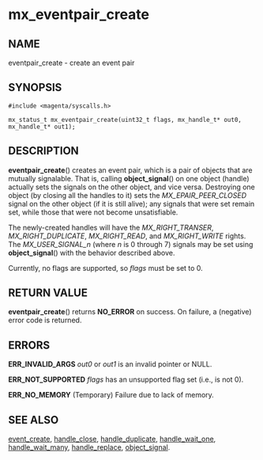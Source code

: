 # mx_eventpair_create

## NAME

eventpair_create - create an event pair

## SYNOPSIS

```
#include <magenta/syscalls.h>

mx_status_t mx_eventpair_create(uint32_t flags, mx_handle_t* out0, mx_handle_t* out1);
```

## DESCRIPTION

**eventpair_create**() creates an event pair, which is a pair of objects that
are mutually signalable. That is, calling **object_signal**() on one object
(handle) actually sets the signals on the other object, and vice versa.
Destroying one object (by closing all the handles to it) sets the
*MX_EPAIR_PEER_CLOSED* signal on the other object (if it is still alive); any
signals that were set remain set, while those that were not become
unsatisfiable.

The newly-created handles will have the *MX_RIGHT_TRANSER*,
*MX_RIGHT_DUPLICATE*, *MX_RIGHT_READ*, and *MX_RIGHT_WRITE* rights. The
*MX_USER_SIGNAL_n* (where *n* is 0 through 7) signals may be set using
**object_signal**() with the behavior described above.

Currently, no flags are supported, so *flags* must be set to 0.

## RETURN VALUE

**eventpair_create**() returns **NO_ERROR** on success. On failure, a (negative)
error code is returned.

## ERRORS

**ERR_INVALID_ARGS**  *out0* or *out1* is an invalid pointer or NULL.

**ERR_NOT_SUPPORTED**  *flags* has an unsupported flag set (i.e., is not 0).

**ERR_NO_MEMORY**  (Temporary) Failure due to lack of memory.

## SEE ALSO

[event_create](event_create.md),
[handle_close](handle_close.md),
[handle_duplicate](handle_duplicate.md),
[handle_wait_one](handle_wait_one.md),
[handle_wait_many](handle_wait_many.md),
[handle_replace](handle_replace.md),
[object_signal](object_signal.md).
